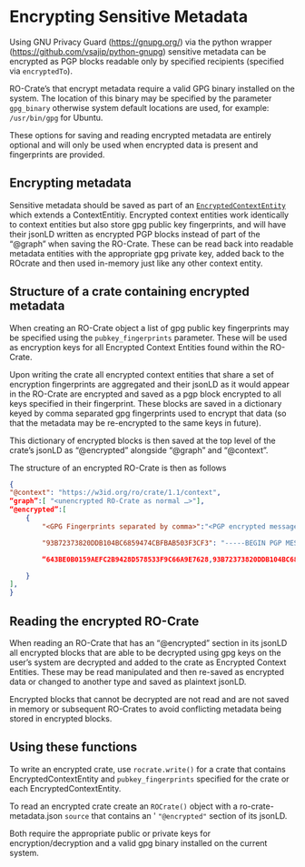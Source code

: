 # Encrypting Sensitive Metadata
Using GNU Privacy Guard (https://gnupg.org/) via the python wrapper (https://github.com/vsajip/python-gnupg) sensitive metadata can be encrypted as PGP blocks readable only by specified recipients (specified via `encryptedTo`).

RO-Crate’s that encrypt metadata require a valid GPG binary installed on the system. The location of this binary may be specified by the parameter `gpg_binary` otherwise system default locations are used, for example: `/usr/bin/gpg` for Ubuntu.

These options for saving and reading encrypted metadata are entirely optional and will only be used when encrypted data is present and fingerprints are provided.


##  Encrypting metadata
Sensitive metadata should be saved as part of an  [`EncryptedContextEntity`](rocrate/model/encryptedcontextentity.py) which extends a ContextEntitiy. Encrypted context entities work identically to context entities but also store gpg public key fingerprints, and will have their jsonLD written as encrypted PGP blocks instead of part of the “@graph” when saving the RO-Crate.
These can be read back into readable metadata entities with the appropriate gpg private key, added back to the ROcrate and then used in-memory just like any other context entity.

## Structure of a crate containing encrypted metadata
When creating an RO-Crate object a list of gpg public key fingerprints may be specified using the `pubkey_fingerprints` parameter. These will be used as encryption keys for all Encrypted Context Entities found within the RO-Crate.


Upon writing the crate all encrypted context entities that share a set of encryption fingerprints are aggregated and their jsonLD as it would appear in the RO-Crate are encrypted and saved as a pgp block encrypted to all keys specified in their fingerprint.
These blocks are saved in a dictionary keyed by comma separated gpg fingerprints used to encrypt that data (so that the metadata may be re-encrypted to the same keys in future).

This dictionary of encrypted blocks is then saved at the top level of the crate’s jsonLD as “@encrypted” alongside “@graph” and “@context”.

The structure of an encrypted RO-Crate is then as follows

```json
{
"@context": "https://w3id.org/ro/crate/1.1/context",
“graph”:[ "<unencrypted RO-Crate as normal …>"],
“@encrypted”:[
	{
    	"<GPG Fingerprints separated by comma>":"<PGP encrypted message>",

    	"93B72373820DDB104BC6859474CBFBAB503F3CF3": "-----BEGIN PGP MESSAGE-----\n\nhF4DV/haefcwdMcSAQdApAhbIHhN3Icxu9X05MBw+yqxR8nIiVYUHz5mkErzGWMw\nQgS7rwT5jS9ZXVXDnTDLlzy2o8IqRR4dRg6Dk1k5ehYDO1J4nxXhgUsbyZaNZ4nt\n1MB+AQkCEKpxDSgn3bEzN603n6/3YQZiahteHCU/DTVVAZiU/6+mWrpSt9M5ggHZ\nzfbx1/X2KldsjadparJSdQ1kO1O7raC7zzYVh6o2sQw/8Qgz9tMNgZV5vbqBMpul\nQ9zlq06zrslSYyG3xluqnFIOZ1777yd7f/WNJmrN6mEbQLkKTO2jmOKwGhLrkf+j\nujudPy/6SDAM/D6whss770MNxhuQididDH/CXlFuypI95mXvBunIofN70pYlJZ+y\n/5+xRkpf3k1DO6b5p9WFt1/nuQEu+irXnGqz0d60CIOPmdDkqlI0a2P7EPiJnluB\n6CzSv7HlTHuBf5xChu4iYyqbN4bVjzA57C5jqZTrB7oVsvNcCLltTlsMe9Oym4F0\n1mlqmpPzKUZoLjGlnT+P6VU3uSFSXTY9o9Nb5m4xyj82\n=KtXM\n-----END PGP MESSAGE-----\n",

    	“643BE0B0159AEFC2B9428D578533F9C66A9E7628,93B72373820DDB104BC6859474CBFBAB503F3CF3”:"-----BEGIN PGP MESSAGE-----\n\nhF4DV/haefcwdMcSAQdApAhbIHhN3Icxu9X05MBw+yqxR8nIiVYUHz5mkErzGWMw\nQgS7rwT5jS9ZXVXDnTDLlzy2o8IqRR4dRg6Dk1k5ehYDO1J4nxXhgUsbyZaNZ4nt\n1MB+AQkCEKpxDSgn3bEzN603n6/3YQZiahteHCU/DTVVAZiU/6+mWrpSt9M5ggHZ\nzfbx1/X2KldsjadparJSdQ1kO1O7raC7zzYVh6o2sQw/8Qgz9tMNgZV5vbqBMpul\nQ9zlq06zrslSYyG3xluqnFIOZ1777yd7f/WNJmrN6mEbQLkKTO2jmOKwGhLrkf+j\nujudPy/6SDAM/D6whss770MNxhuQididDH/CXlFuypI95mXvBunIofN70pYlJZ+y\n/5+xRkpf3k1DO6b5p9WFt1/nuQEu+irXnGqz0d60CIOPmdDkqlI0a2P7EPiJnluB\n6CzSv7HlTHuBf5xChu4iYyqbN4bVjzA57C5jqZTrB7oVsvNcCLltTlsMe9Oym4F0\n1mlqmpPzKUZoLjGlnT+P6VU3uSFSXTY9o9Nb5m4xyj82\n=KtXM\n-----END PGP MESSAGE-----\n"

	}
],
}
```
## Reading the encrypted RO-Crate
When reading an RO-Crate that has an “@encrypted” section in its jsonLD all encrypted blocks that are able to be decrypted using gpg keys on the user’s system are decrypted and added to the crate as Encrypted Context Entities. These may be read manipulated and then re-saved as encrypted data or changed to another type and saved as plaintext jsonLD.

Encrypted blocks that cannot be decrypted are not read and are not saved in memory or subsequent RO-Crates to avoid conflicting metadata being stored in encrypted blocks.

## Using these functions
To write an encrypted crate, use `rocrate.write()` for a crate that contains EncryptedContextEntity and `pubkey_fingerprints` specified for the crate or each EncryptedContextEntity.

To read an encrypted crate create an `ROCrate()` object with a ro-crate-metadata.json `source` that contains an ' `"@encrypted"` section of its jsonLD.

Both require the appropriate public or private keys for encryption/decryption and a valid gpg binary installed on the current system.
